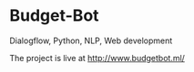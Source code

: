 # Budget-Bot
Dialogflow, Python, NLP, Web development

The project is live at http://www.budgetbot.ml/

